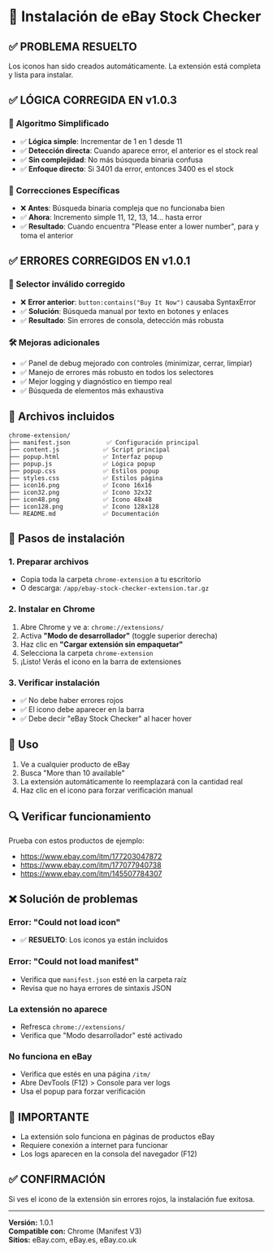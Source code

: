 # 🚀 Instalación de eBay Stock Checker

## ✅ PROBLEMA RESUELTO
Los iconos han sido creados automáticamente. La extensión está completa y lista para instalar.

## ✅ LÓGICA CORREGIDA EN v1.0.3

### 🎯 **Algoritmo Simplificado**
- ✅ **Lógica simple**: Incrementar de 1 en 1 desde 11
- ✅ **Detección directa**: Cuando aparece error, el anterior es el stock real
- ✅ **Sin complejidad**: No más búsqueda binaria confusa
- ✅ **Enfoque directo**: Si 3401 da error, entonces 3400 es el stock

### 🔧 **Correcciones Específicas**
- ❌ **Antes**: Búsqueda binaria compleja que no funcionaba bien
- ✅ **Ahora**: Incremento simple 11, 12, 13, 14... hasta error
- ✅ **Resultado**: Cuando encuentra "Please enter a lower number", para y toma el anterior

## ✅ ERRORES CORREGIDOS EN v1.0.1

### 🔧 Selector inválido corregido
- ❌ **Error anterior**: `button:contains("Buy It Now")` causaba SyntaxError
- ✅ **Solución**: Búsqueda manual por texto en botones y enlaces
- ✅ **Resultado**: Sin errores de consola, detección más robusta

### 🛠️ Mejoras adicionales
- ✅ Panel de debug mejorado con controles (minimizar, cerrar, limpiar)
- ✅ Manejo de errores más robusto en todos los selectores
- ✅ Mejor logging y diagnóstico en tiempo real
- ✅ Búsqueda de elementos más exhaustiva

## 📂 Archivos incluidos
```
chrome-extension/
├── manifest.json          ✅ Configuración principal
├── content.js            ✅ Script principal
├── popup.html            ✅ Interfaz popup
├── popup.js              ✅ Lógica popup
├── popup.css             ✅ Estilos popup
├── styles.css            ✅ Estilos página
├── icon16.png            ✅ Icono 16x16
├── icon32.png            ✅ Icono 32x32
├── icon48.png            ✅ Icono 48x48
├── icon128.png           ✅ Icono 128x128
└── README.md             ✅ Documentación
```

## 🔧 Pasos de instalación

### 1. Preparar archivos
- Copia toda la carpeta `chrome-extension` a tu escritorio
- O descarga: `/app/ebay-stock-checker-extension.tar.gz`

### 2. Instalar en Chrome
1. Abre Chrome y ve a: `chrome://extensions/`
2. Activa **"Modo de desarrollador"** (toggle superior derecha)
3. Haz clic en **"Cargar extensión sin empaquetar"**
4. Selecciona la carpeta `chrome-extension`
5. ¡Listo! Verás el icono en la barra de extensiones

### 3. Verificar instalación
- ✅ No debe haber errores rojos
- ✅ El icono debe aparecer en la barra
- ✅ Debe decir "eBay Stock Checker" al hacer hover

## 🎯 Uso
1. Ve a cualquier producto de eBay
2. Busca "More than 10 available"  
3. La extensión automáticamente lo reemplazará con la cantidad real
4. Haz clic en el icono para forzar verificación manual

## 🔍 Verificar funcionamiento
Prueba con estos productos de ejemplo:
- https://www.ebay.com/itm/177203047872
- https://www.ebay.com/itm/177077940738
- https://www.ebay.com/itm/145507784307

## ❌ Solución de problemas

### Error: "Could not load icon"
- ✅ **RESUELTO**: Los iconos ya están incluidos

### Error: "Could not load manifest"
- Verifica que `manifest.json` esté en la carpeta raíz
- Revisa que no haya errores de sintaxis JSON

### La extensión no aparece
- Refresca `chrome://extensions/`
- Verifica que "Modo desarrollador" esté activado

### No funciona en eBay
- Verifica que estés en una página `/itm/`
- Abre DevTools (F12) > Console para ver logs
- Usa el popup para forzar verificación

## 🚨 IMPORTANTE
- La extensión solo funciona en páginas de productos eBay
- Requiere conexión a internet para funcionar
- Los logs aparecen en la consola del navegador (F12)

## ✅ CONFIRMACIÓN
Si ves el icono de la extensión sin errores rojos, la instalación fue exitosa.

---
**Versión:** 1.0.1  
**Compatible con:** Chrome (Manifest V3)  
**Sitios:** eBay.com, eBay.es, eBay.co.uk